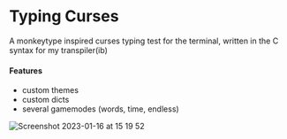 # Typing Curses

A monkeytype inspired curses typing test for the terminal, written in the C syntax for my transpiler(ib)

#### Features

- custom themes
- custom dicts
- several gamemodes (words, time, endless)

![Screenshot 2023-01-16 at 15 19 52](https://user-images.githubusercontent.com/60180879/212699822-262659b6-1dea-4692-8116-593f136b27ac.png)
